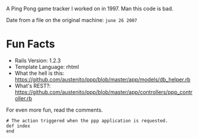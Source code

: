 A Ping Pong game tracker I worked on in 1997. Man this code is bad.

Date from a file on the original machine: `june 26 2007`

# Fun Facts

* Rails Version: 1.2.3
* Template Language: rhtml
* What the hell is this: https://github.com/austenito/ppp/blob/master/app/models/db_helper.rb
* What's REST?: https://github.com/austenito/ppp/blob/master/app/controllers/ppp_controller.rb

For even more fun, read the comments.

```
# The action triggered when the ppp application is requested.
def index
end
```
